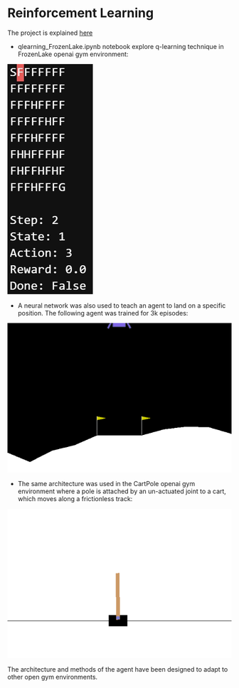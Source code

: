 # Reinforcement Learning
 
The project is explained [here](https://apiquet.com/2021/02/07/reinforcement-learning/)

* qlearning_FrozenLake.ipynb notebook explore q-learning technique in FrozenLake openai gym environment:

![Image](imgs/FrozenLake_trained.gif)

* A neural network was also used to teach an agent to land on a specific position. The following agent was trained for 3k episodes:

![Image](imgs/lunarlander_agent_3k_episodes.gif)

* The same architecture was used in the CartPole openai gym environment where a pole is attached by an un-actuated joint to a cart, which moves along a frictionless track:

![Image](imgs/cartpole_agent_750_episodes.gif)

The architecture and methods of the agent have been designed to adapt to other open gym environments.

